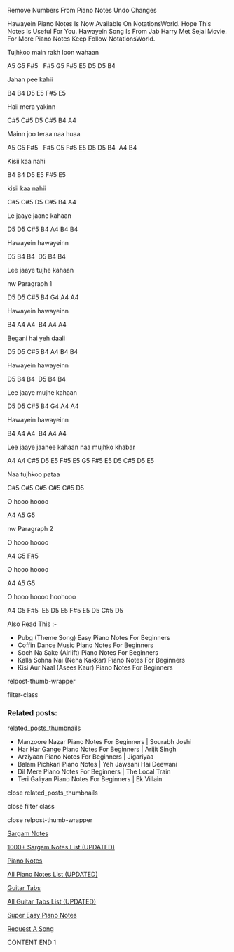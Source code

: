 
Remove Numbers From Piano Notes
Undo Changes

Hawayein Piano Notes Is Now Available On NotationsWorld. Hope This Notes Is Useful For You. Hawayein Song Is From Jab Harry Met Sejal Movie. For More Piano Notes Keep Follow NotationsWorld.

Tujhkoo main rakh loon wahaan

A5 G5 F#5   F#5 G5 F#5 E5 D5 D5 B4

Jahan pee kahii

B4 B4 D5 E5 F#5 E5

Haii mera yakinn

C#5 C#5 D5 C#5 B4 A4

Mainn joo teraa naa huaa

A5 G5 F#5   F#5 G5 F#5 E5 D5 D5 B4  A4 B4

Kisii kaa nahi

B4 B4 D5 E5 F#5 E5

kisii kaa nahii

C#5 C#5 D5 C#5 B4 A4

Le jaaye jaane kahaan

D5 D5 C#5 B4 A4 B4 B4

Hawayein hawayeinn

D5 B4 B4  D5 B4 B4

Lee jaaye tujhe kahaan

nw Paragraph 1

D5 D5 C#5 B4 G4 A4 A4

Hawayein hawayeinn

B4 A4 A4  B4 A4 A4

Begani hai yeh daali

D5 D5 C#5 B4 A4 B4 B4

Hawayein hawayeinn

D5 B4 B4  D5 B4 B4

Lee jaaye mujhe kahaan

D5 D5 C#5 B4 G4 A4 A4

Hawayein hawayeinn

B4 A4 A4  B4 A4 A4

Lee jaaye jaanee kahaan naa mujhko khabar

A4 A4 C#5 D5 E5 F#5 E5 G5 F#5 E5 D5 C#5 D5 E5

Naa tujhkoo pataa

C#5 C#5 C#5 C#5 C#5 D5

O hooo hoooo

A4 A5 G5

nw Paragraph 2

O hooo hoooo

A4 G5 F#5

O hooo hoooo

A4 A5 G5

O hooo hoooo hoohooo

A4 G5 F#5  E5 D5 E5 F#5 E5 D5 C#5 D5

Also Read This :-

* Pubg (Theme Song) Easy Piano Notes For Beginners
* Coffin Dance Music Piano Notes For Beginners
* Soch Na Sake (Airlift) Piano Notes For Beginners
* Kalla Sohna Nai (Neha Kakkar) Piano Notes For Beginners
* Kisi Aur Naal (Asees Kaur) Piano Notes For Beginners

relpost-thumb-wrapper

filter-class

### Related posts:

related_posts_thumbnails

* Manzoore Nazar Piano Notes For Beginners | Sourabh Joshi
* Har Har Gange Piano Notes For Beginners | Arijit Singh
* Arziyaan Piano Notes For Beginners | Jigariyaa
* Balam Pichkari Piano Notes | Yeh Jawaani Hai Deewani
* Dil Mere Piano Notes For Beginners | The Local Train
* Teri Galiyan Piano Notes For Beginners | Ek Villain

close related_posts_thumbnails

close filter class

close relpost-thumb-wrapper

[Sargam Notes](https://www.notationsworld.com/sargam-notes.html)

[1000+ Sargam Notes List (UPDATED)](https://www.notationsworld.com/all-songs-list-sargam-notes.html)

[Piano Notes](https://www.notationsworld.com/piano-notes.html)

[All Piano Notes List (UPDATED)](https://www.notationsworld.com/all-songs-list-piano-notes.html)

[Guitar Tabs](https://www.notationsworld.com/guitar-tabs.html)

[All Guitar Tabs List (UPDATED)](https://www.notationsworld.com/all-songs-list-guitar-tabs.html)

[Super Easy Piano Notes](https://studywall.in/)

[Request A Song](https://www.notationsworld.com/request-a-song.html)

CONTENT END 1


